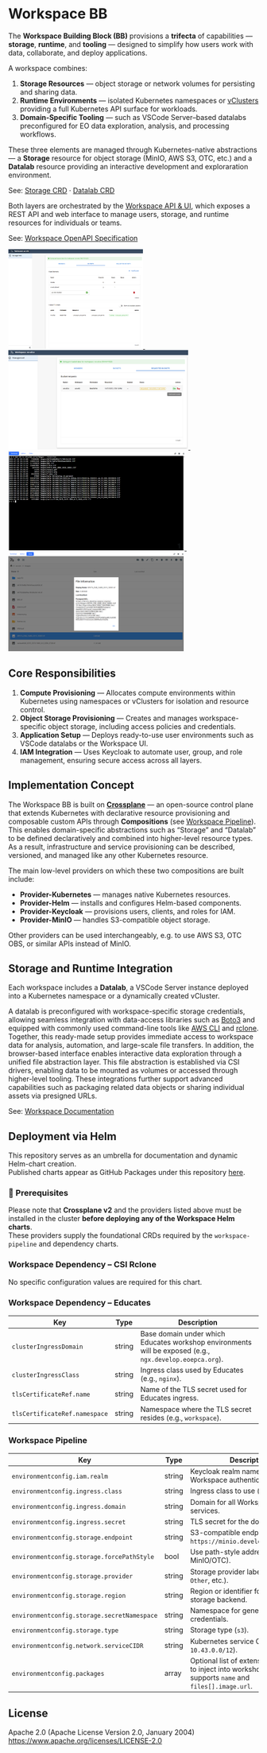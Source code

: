 # Workspace BB

The **Workspace Building Block (BB)** provisions a **trifecta** of capabilities — **storage**, **runtime**, and **tooling** — designed to simplify how users work with data, collaborate, and deploy applications.

A workspace combines:

1. **Storage Resources** — object storage or network volumes for persisting and sharing data.  
2. **Runtime Environments** — isolated Kubernetes namespaces or [vClusters](https://www.vcluster.com/) providing a full Kubernetes API surface for workloads.  
3. **Domain-Specific Tooling** — such as VSCode Server–based datalabs preconfigured for EO data exploration, analysis, and processing workflows.

These three elements are managed through Kubernetes-native abstractions — a **Storage** resource for object storage (MinIO, AWS S3, OTC, etc.) and a **Datalab** resource providing an interactive development and exploraration environment.

See: [Storage CRD](https://provider-storage.versioneer.at/latest/reference-guides/api/) · [Datalab CRD](https://provider-datalab.versioneer.at/latest/reference-guides/api/)

Both layers are orchestrated by the [Workspace API & UI](https://github.com/EOEPCA/rm-workspace-api/), which exposes a REST API and web interface to manage users, storage, and runtime resources for individuals or teams.

See: [Workspace OpenAPI Specification](https://workspace-api.develop.eoepca.org/docs)

<div align="left">
  <a href="https://github.com/EOEPCA/workspace/raw/refs/heads/main/docs/img/ui1.png" target="_blank">
    <img src="https://github.com/EOEPCA/workspace/raw/refs/heads/main/docs/img/ui1.png" height="200" alt="Workspace UI - Additional Bucket Creation"/>
  </a>
  &nbsp;
  <a href="https://github.com/EOEPCA/workspace/raw/refs/heads/main/docs/img/ui2.png" target="_blank">
    <img src="https://github.com/EOEPCA/workspace/raw/refs/heads/main/docs/img/ui2.png" height="200" alt="Workspace UI - Bucket Sharing"/>
  </a>
  &nbsp;
  <a href="https://github.com/EOEPCA/workspace/raw/refs/heads/main/docs/img/ui3.png" target="_blank">
    <img src="https://github.com/EOEPCA/workspace/raw/refs/heads/main/docs/img/ui3.png" height="200" alt="Workspace UI - Datalab Terminal"/>
  </a>
  &nbsp;
  <a href="https://github.com/EOEPCA/workspace/raw/refs/heads/main/docs/img/ui4.png" target="_blank">
    <img src="https://github.com/EOEPCA/workspace/raw/refs/heads/main/docs/img/ui4.png" height="200" alt="Workspace UI - Datalab Browser"/>
  </a>
</div>

## Core Responsibilities

1. **Compute Provisioning** — Allocates compute environments within Kubernetes using namespaces or vClusters for isolation and resource control.  
2. **Object Storage Provisioning** — Creates and manages workspace-specific object storage, including access policies and credentials.  
3. **Application Setup** — Deploys ready-to-use user environments such as VSCode datalabs or the Workspace UI.  
4. **IAM Integration** — Uses Keycloak to automate user, group, and role management, ensuring secure access across all layers.

## Implementation Concept

The Workspace BB is built on **[Crossplane](https://github.com/crossplane/crossplane)** — an open-source control plane that extends Kubernetes with declarative resource provisioning and composable custom APIs through **Compositions** (see [Workspace Pipeline](./pipeline/)). This enables domain-specific abstractions such as “Storage” and “Datalab” to be defined declaratively and combined into higher-level resource types. As a result, infrastructure and service provisioning can be described, versioned, and managed like any other Kubernetes resource.

The main low-level providers on which these two compositions are built include:

- **Provider-Kubernetes** — manages native Kubernetes resources.  
- **Provider-Helm** — installs and configures Helm-based components.  
- **Provider-Keycloak** — provisions users, clients, and roles for IAM.  
- **Provider-MinIO** — handles S3-compatible object storage.

Other providers can be used interchangeably, e.g. to use AWS S3, OTC OBS, or similar APIs instead of MinIO.

## Storage and Runtime Integration

Each workspace includes a **Datalab**, a VSCode Server instance deployed into a Kubernetes namespace or a dynamically created vCluster.  

A datalab is preconfigured with workspace-specific storage credentials, allowing seamless integration with data-access libraries such as [Boto3](https://boto3.amazonaws.com/v1/documentation/api/latest/index.html) and equipped with commonly used command-line tools like [AWS CLI](https://aws.amazon.com/cli/) and [rclone](https://rclone.org/). Together, this ready-made setup provides immediate access to workspace data for analysis, automation, and large-scale file transfers. In addition, the browser-based interface enables interactive data exploration through a unified file abstraction layer. This file abstraction is established via CSI drivers, enabling data to be mounted as volumes or accessed through higher-level tooling.  These integrations further support advanced capabilities such as packaging related data objects or sharing individual assets via presigned URLs.

See: [Workspace Documentation](https://eoepca.readthedocs.io/projects/workspace/)

## Deployment via Helm

This repository serves as an umbrella for documentation and dynamic Helm-chart creation.  
Published charts appear as GitHub Packages under this repository [here](https://github.com/orgs/EOEPCA/packages?tab=packages&q=workspace).

### 🧩 Prerequisites

Please note that **Crossplane v2** and the providers listed above must be installed in the cluster **before deploying any of the Workspace Helm charts**.  
These providers supply the foundational CRDs required by the `workspace-pipeline` and dependency charts.

### Workspace Dependency – CSI Rclone

No specific configuration values are required for this chart.

### Workspace Dependency – Educates

| Key | Type | Description |
|-----|------|-------------|
| `clusterIngressDomain` | string | Base domain under which Educates workshop environments will be exposed (e.g., `ngx.develop.eoepca.org`). |
| `clusterIngressClass` | string | Ingress class used by Educates (e.g., `nginx`). |
| `tlsCertificateRef.name` | string | Name of the TLS secret used for Educates ingress. |
| `tlsCertificateRef.namespace` | string | Namespace where the TLS secret resides (e.g., `workspace`). |

### Workspace Pipeline

| Key | Type | Description |
|-----|------|-------------|
| `environmentconfig.iam.realm` | string | Keycloak realm name for Workspace authentication. |
| `environmentconfig.ingress.class` | string | Ingress class to use (e.g., `nginx`). |
| `environmentconfig.ingress.domain` | string | Domain for all Workspace UIs and services. |
| `environmentconfig.ingress.secret` | string | TLS secret for the domain. |
| `environmentconfig.storage.endpoint` | string | S3-compatible endpoint (e.g., `https://minio.develop.eoepca.org`). |
| `environmentconfig.storage.forcePathStyle` | bool | Use path-style addressing (`true` for MinIO/OTC). |
| `environmentconfig.storage.provider` | string | Storage provider label (`MinIO`, `AWS`, `Other`, etc.). |
| `environmentconfig.storage.region` | string | Region or identifier for the object storage backend. |
| `environmentconfig.storage.secretNamespace` | string | Namespace for generated storage credentials. |
| `environmentconfig.storage.type` | string | Storage type (`s3`). |
| `environmentconfig.network.serviceCIDR` | string | Kubernetes service CIDR (e.g., `10.43.0.0/12`). |
| `environmentconfig.packages` | array | Optional list of extension packages to inject into workshops, each item supports `name` and `files[].image.url`. |

## License

Apache 2.0 (Apache License Version 2.0, January 2004)  
<https://www.apache.org/licenses/LICENSE-2.0>
